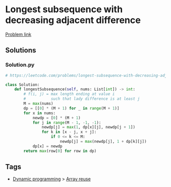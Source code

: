 # Longest subsequence with decreasing adjacent difference

[Problem link](https://leetcode.com/problems/longest-subsequence-with-decreasing-adjacent-difference/)

## Solutions


### Solution.py
```py
# https://leetcode.com/problems/longest-subsequence-with-decreasing-adjacent-difference/

class Solution:
    def longestSubsequence(self, nums: List[int]) -> int:
        # f(i, j) = max length ending at value i
        #           such that lady difference is at least j
        M = max(nums)
        dp = [[0] * (M + 1) for _ in range(M + 1)]
        for x in nums:
            newdp = [0] * (M + 1)
            for j in range(M - 1, -1, -1):
                newdp[j] = max(1, dp[x][j], newdp[j + 1])
                for k in [x - j, x + j]:
                    if 0 <= k <= M:
                        newdp[j] = max(newdp[j], 1 + dp[k][j])
            dp[x] = newdp
        return max(row[0] for row in dp)
```
## Tags

* [Dynamic programming](/Collections/dynamic-programming.md#dynamic-programming) > [Array reuse](/Collections/dynamic-programming.md#array-reuse)
